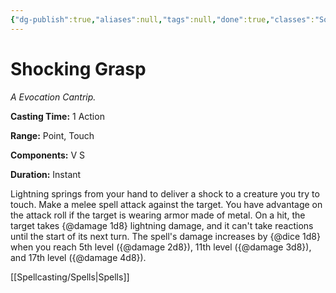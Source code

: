 ```yaml
---
{"dg-publish":true,"aliases":null,"tags":null,"done":true,"classes":"Sorcerer, Wizard, Artificer,","spellLevel":0,"school":"Evocation","source":"PHB","permalink":"/spells/shocking-grasp/","dgHomeLink":false,"dgPassFrontmatter":true}
---
```


# Shocking Grasp
*A Evocation Cantrip.*

**Casting Time:** 1 Action

**Range:** Point, Touch

**Components:** V S 

**Duration:** Instant

Lightning springs from your hand to deliver a shock to a creature you try to touch. Make a melee spell attack against the target. You have advantage on the attack roll if the target is wearing armor made of metal. On a hit, the target takes {@damage 1d8} lightning damage, and it can't take reactions until the start of its next turn.
The spell's damage increases by {@dice 1d8} when you reach 5th level ({@damage 2d8}), 11th level ({@damage 3d8}), and 17th level ({@damage 4d8}).

[[Spellcasting/Spells|Spells]]
